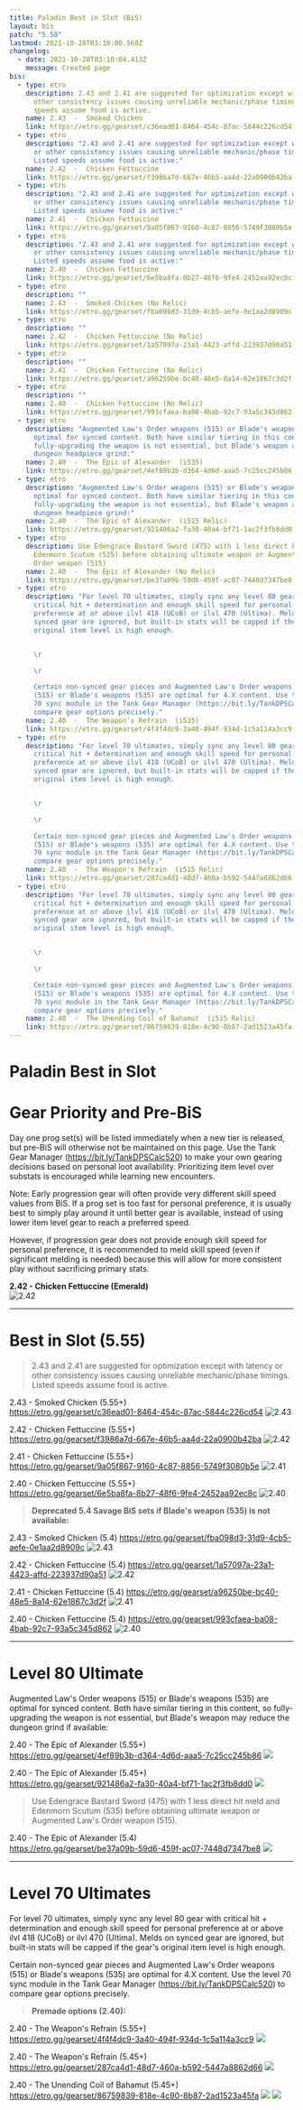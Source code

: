 ```yaml
---
title: Paladin Best in Slot (BiS)
layout: bis
patch: "5.58"
lastmod: 2021-10-28T03:10:00.560Z
changelog:
  - date: 2021-10-28T03:10:04.413Z
    message: Created page
bis:
  - type: etro
    description: 2.43 and 2.41 are suggested for optimization except with latency or
      other consistency issues causing unreliable mechanic/phase timings. Listed
      speeds assume food is active.
    name: 2.43  -  Smoked Chicken
    link: https://etro.gg/gearset/c36ead01-8464-454c-87ac-5844c226cd54
  - type: etro
    description: "2.43 and 2.41 are suggested for optimization except with latency
      or other consistency issues causing unreliable mechanic/phase timings.
      Listed speeds assume food is active:"
    name: 2.42  -  Chicken Fettuccine
    link: https://etro.gg/gearset/f3986a7d-667e-46b5-aa4d-22a0900b42ba
  - type: etro
    description: "2.43 and 2.41 are suggested for optimization except with latency
      or other consistency issues causing unreliable mechanic/phase timings.
      Listed speeds assume food is active:"
    name: 2.41  -  Chicken Fettuccine
    link: https://etro.gg/gearset/9a05f867-9160-4c87-8856-5749f3080b5e
  - type: etro
    description: "2.43 and 2.41 are suggested for optimization except with latency
      or other consistency issues causing unreliable mechanic/phase timings.
      Listed speeds assume food is active:"
    name: 2.40  -  Chicken Fettuccine
    link: https://etro.gg/gearset/6e5ba8fa-8b27-48f6-9fe4-2452aa92ec8c
  - type: etro
    description: ""
    name: 2.43  -  Smoked Chicken (No Relic)
    link: https://etro.gg/gearset/fba098d3-31d9-4cb5-aefe-0e1aa2d8909c
  - type: etro
    description: ""
    name: 2.42  -  Chicken Fettuccine (No Relic)
    link: https://etro.gg/gearset/1a57097a-23a1-4423-affd-223937d90a51
  - type: etro
    description: ""
    name: 2.41  -  Chicken Fettuccine (No Relic)
    link: https://etro.gg/gearset/a96250be-bc40-48e5-8a14-62e1867c3d2f
  - type: etro
    description: ""
    name: 2.40  -  Chicken Fettuccine (No Relic)
    link: https://etro.gg/gearset/993cfaea-ba08-4bab-92c7-93a5c345d862
  - type: etro
    description: "Augmented Law's Order weapons (515) or Blade's weapons (535) are
      optimal for synced content. Both have similar tiering in this content, so
      fully-upgrading the weapon is not essential, but Blade's weapon avoids the
      dungeon headpiece grind:"
    name: 2.40  -  The Epic of Alexander  (i535)
    link: https://etro.gg/gearset/4ef89b3b-d364-4d6d-aaa5-7c25cc245b86
  - type: etro
    description: "Augmented Law's Order weapons (515) or Blade's weapons (535) are
      optimal for synced content. Both have similar tiering in this content, so
      fully-upgrading the weapon is not essential, but Blade's weapon avoids the
      dungeon headpiece grind:"
    name: 2.40  -  The Epic of Alexander  (i515 Relic)
    link: https://etro.gg/gearset/921486a2-fa30-40a4-bf71-1ac2f3fb8dd0
  - type: etro
    description: Use Edengrace Bastard Sword (475) with 1 less direct hit meld and
      Edenmorn Scutum (535) before obtaining ultimate weapon or Augmented Law's
      Order weapon (515)
    name: 2.40  -  The Epic of Alexander (No Relic)
    link: https://etro.gg/gearset/be37a09b-59d6-459f-ac07-7448d7347be8
  - type: etro
    description: "For level 70 ultimates, simply sync any level 80 gear with
      critical hit + determination and enough skill speed for personal
      preference at or above ilvl 418 (UCoB) or ilvl 470 (Ultima). Melds on
      synced gear are ignored, but built-in stats will be capped if the gear's
      original item level is high enough.


      \r

      \r

      Certain non-synced gear pieces and Augmented Law's Order weapons
      (515) or Blade's weapons (535) are optimal for 4.X content. Use the level
      70 sync module in the Tank Gear Manager (https://bit.ly/TankDPSCalc520) to
      compare gear options precisely."
    name: 2.40  -  The Weapon's Refrain  (i535)
    link: https://etro.gg/gearset/4f4f4dc9-3a40-494f-934d-1c5a114a3cc9
  - type: etro
    description: "For level 70 ultimates, simply sync any level 80 gear with
      critical hit + determination and enough skill speed for personal
      preference at or above ilvl 418 (UCoB) or ilvl 470 (Ultima). Melds on
      synced gear are ignored, but built-in stats will be capped if the gear's
      original item level is high enough.


      \r

      \r

      Certain non-synced gear pieces and Augmented Law's Order weapons
      (515) or Blade's weapons (535) are optimal for 4.X content. Use the level
      70 sync module in the Tank Gear Manager (https://bit.ly/TankDPSCalc520) to
      compare gear options precisely."
    name: 2.40  -  The Weapon's Refrain  (i515 Relic)
    link: https://etro.gg/gearset/287ca4d1-48d7-460a-b592-5447a8862d66
  - type: etro
    description: "For level 70 ultimates, simply sync any level 80 gear with
      critical hit + determination and enough skill speed for personal
      preference at or above ilvl 418 (UCoB) or ilvl 470 (Ultima). Melds on
      synced gear are ignored, but built-in stats will be capped if the gear's
      original item level is high enough.


      \r

      \r

      Certain non-synced gear pieces and Augmented Law's Order weapons
      (515) or Blade's weapons (535) are optimal for 4.X content. Use the level
      70 sync module in the Tank Gear Manager (https://bit.ly/TankDPSCalc520) to
      compare gear options precisely."
    name: 2.40  -  The Unending Coil of Bahamut  (i515 Relic)
    link: https://etro.gg/gearset/86759839-818e-4c90-8b87-2ad1523a45fa
---
```

# Paladin Best in Slot

# Gear Priority and Pre-BiS

Day one prog set(s) will be listed immediately when a new tier is released, but pre-BiS will otherwise not be maintained on this page. Use the Tank Gear Manager (https://bit.ly/TankDPSCalc520) to make your own gearing decisions based on personal loot availability. Prioritizing item level over substats is encouraged while learning new encounters.

Note: Early progression gear will often provide very different skill speed values from BiS. If a prog set is too fast for personal preference, it is usually best to simply play around it until better gear is available, instead of using lower item level gear to reach a preferred speed.

However, if progression gear does not provide enough skill speed for personal preference, it is recommended to meld skill speed (even if significant melding is needed) because this will allow for more consistent play without sacrificing primary stats.

**2.42 - Chicken Fettuccine (Emerald)**  
![2.42](https://xiv.sleepyshiba.com/pld/sets/510cf42.png)

--- 

# Best in Slot (5.55)

> 2.43 and 2.41 are suggested for optimization except with latency or other consistency issues causing unreliable mechanic/phase timings. Listed speeds assume food is active.

2.43  -  Smoked Chicken  (5.55+)  
<https://etro.gg/gearset/c36ead01-8464-454c-87ac-5844c226cd54>
![2.43](https://xiv.sleepyshiba.com/pld/sets/530sc43relic.png)

2.42  -  Chicken Fettuccine  (5.55+)  
<https://etro.gg/gearset/f3986a7d-667e-46b5-aa4d-22a0900b42ba>
![2.42](https://xiv.sleepyshiba.com/pld/sets/530cf42relic.png)

2.41  -  Chicken Fettuccine  (5.55+)  
<https://etro.gg/gearset/9a05f867-9160-4c87-8856-5749f3080b5e>
![2.41](https://xiv.sleepyshiba.com/pld/sets/530cf41relic.png)

2.40  -  Chicken Fettuccine  (5.55+)  
<https://etro.gg/gearset/6e5ba8fa-8b27-48f6-9fe4-2452aa92ec8c>
![2.40](https://xiv.sleepyshiba.com/pld/sets/530cf40relic.png)



> **Deprecated 5.4 Savage BiS sets if Blade's weapon (535) is not available:**

2.43  -  Smoked Chicken  (5.4)
<https://etro.gg/gearset/fba098d3-31d9-4cb5-aefe-0e1aa2d8909c>
![2.43](https://xiv.sleepyshiba.com/pld/sets/530sc43.png)

2.42  -  Chicken Fettuccine  (5.4)
<https://etro.gg/gearset/1a57097a-23a1-4423-affd-223937d90a51>
![2.42](https://xiv.sleepyshiba.com/pld/sets/530cf42.png)

2.41  -  Chicken Fettuccine  (5.4)
<https://etro.gg/gearset/a96250be-bc40-48e5-8a14-62e1867c3d2f>
![2.41](https://xiv.sleepyshiba.com/pld/sets/530cf41.png)

2.40  -  Chicken Fettuccine  (5.4)
<https://etro.gg/gearset/993cfaea-ba08-4bab-92c7-93a5c345d862>
![2.40](https://xiv.sleepyshiba.com/pld/sets/530cf40.png)

--- 

# Level 80 Ultimate

Augmented Law's Order weapons (515) or Blade's weapons (535) are optimal for synced content. Both have similar tiering in this content, so fully-upgrading the weapon is not essential, but Blade's weapon may reduce the dungeon grind if available:

2.40  -  The Epic of Alexander  (5.55+)  
<https://etro.gg/gearset/4ef89b3b-d364-4d6d-aaa5-7c25cc245b86>
![](https://xiv.sleepyshiba.com/pld/sets/475cf40relic1.png)

2.40  -  The Epic of Alexander  (5.45+)  
<https://etro.gg/gearset/921486a2-fa30-40a4-bf71-1ac2f3fb8dd0>
![](https://xiv.sleepyshiba.com/pld/sets/475cf40relic.png)

> Use Edengrace Bastard Sword (475) with 1 less direct hit meld and Edenmorn Scutum (535) before obtaining ultimate weapon or Augmented Law's Order weapon (515).

2.40  -  The Epic of Alexander  (5.4)  
<https://etro.gg/gearset/be37a09b-59d6-459f-ac07-7448d7347be8>
![](https://xiv.sleepyshiba.com/pld/sets/475cf40.png)

--- 

# Level 70 Ultimates

For level 70 ultimates, simply sync any level 80 gear with critical hit + determination and enough skill speed for personal preference at or above ilvl 418 (UCoB) or ilvl 470 (Ultima). Melds on synced gear are ignored, but built-in stats will be capped if the gear's original item level is high enough.

Certain non-synced gear pieces and Augmented Law's Order weapons (515) or Blade's weapons (535) are optimal for 4.X content. Use the level 70 sync module in the Tank Gear Manager (https://bit.ly/TankDPSCalc520) to compare gear options precisely.

> **Premade options (2.40):**

2.40  -  The Weapon's Refrain  (5.55+)  
<https://etro.gg/gearset/4f4f4dc9-3a40-494f-934d-1c5a114a3cc9>
![](https://xiv.sleepyshiba.com/pld/sets/375sc40relic1.png)

2.40  -  The Weapon's Refrain  (5.45+)  
<https://etro.gg/gearset/287ca4d1-48d7-460a-b592-5447a8862d66>
![](https://xiv.sleepyshiba.com/pld/sets/375sc40relic.png)

2.40  -  The Unending Coil of Bahamut  (5.45+)  
<https://etro.gg/gearset/86759839-818e-4c90-8b87-2ad1523a45fa>
![](https://xiv.sleepyshiba.com/pld/sets/345sc40relic.png)
![](https://cdn.discordapp.com/attachments/580300460179718146/847964798497849384/70sync.png)